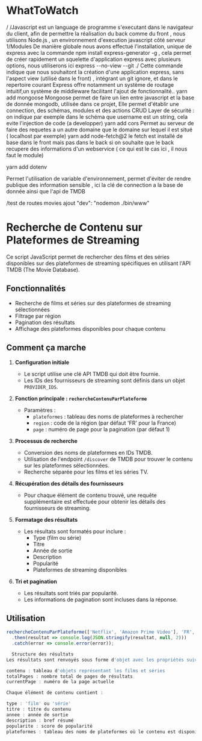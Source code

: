 # WhatToWatch
/
/Javascript est un language de programme s'executant dans le navigateur du client, afin de permettre la réalisation du back comme du front , nous utilisons Node.js , un environnement d'execution javascript côté serveur 
1/Modules
De manière globale nous avons effectué l'installation, unique de express avec la commande 
npm install express-generator -g , cela permet de créer rapidement un squelette d'application express avec plusieurs options, nous utiliserons ici 
express --no-view --git ./ 
Cette commande indique que nous souhaitont la création d'une application express, sans l'aspect view (utilisé dans le front) , intégrant un git ignore, et dans le repertoire courant
Express offre notamment un système de routage intuitif,un système de middleware facilitant l'ajout de fonctionnalité..
yarn add mongoose
Mongoose permet de faire un lien entre javascript et la base de donnée mongodb, utilisée dans ce projet,
Elle permet d'établir une connection, des schémas, modules et des actions CRUD 
Layer de sécurité : on indique par exemple dans le schéma que username est un string, cela evite l'injection de code (a developper)
yarn add cors
Permet au serveur de faire des requetes a un autre domaine que le domaine sur lequel il est situé ( localhost par exemple)
yarn add node-fetch@2
le fetch est installé de base dans le front mais pas dans le back si on souhaite que le back recupere des informations d'un webservice ( ce qui est le cas ici , il nous faut le module)

yarn add dotenv

Permet l'utilisation de variable d'environnement, permet d'éviter de rendre publique des information sensible , ici la clé de connection a la base de donnée ainsi que l'api de TMDB

/test de routes movies
ajout "dev": "nodemon ./bin/www"

# Recherche de Contenu sur Plateformes de Streaming

Ce script JavaScript permet de rechercher des films et des séries disponibles sur des plateformes de streaming spécifiques en utilisant l'API TMDB (The Movie Database).

## Fonctionnalités

- Recherche de films et séries sur des plateformes de streaming sélectionnées
- Filtrage par région
- Pagination des résultats
- Affichage des plateformes disponibles pour chaque contenu

## Comment ça marche

1. **Configuration initiale**
   - Le script utilise une clé API TMDB qui doit être fournie.
   - Les IDs des fournisseurs de streaming sont définis dans un objet `PROVIDER_IDS`.

2. **Fonction principale : `rechercheContenuParPlateforme`**
   - Paramètres :
     - `plateformes` : tableau des noms de plateformes à rechercher
     - `region` : code de la région (par défaut 'FR' pour la France)
     - `page` : numéro de page pour la pagination (par défaut 1)

3. **Processus de recherche**
   - Conversion des noms de plateformes en IDs TMDB.
   - Utilisation de l'endpoint `/discover` de TMDB pour trouver le contenu sur les plateformes sélectionnées.
   - Recherche séparée pour les films et les séries TV.

4. **Récupération des détails des fournisseurs**
   - Pour chaque élément de contenu trouvé, une requête supplémentaire est effectuée pour obtenir les détails des fournisseurs de streaming.

5. **Formatage des résultats**
   - Les résultats sont formatés pour inclure :
     - Type (film ou série)
     - Titre
     - Année de sortie
     - Description
     - Popularité
     - Plateformes de streaming disponibles

6. **Tri et pagination**
   - Les résultats sont triés par popularité.
   - Les informations de pagination sont incluses dans la réponse.

## Utilisation

```javascript
rechercheContenuParPlateforme(['Netflix', 'Amazon Prime Video'], 'FR', 1)
  .then(resultat => console.log(JSON.stringify(resultat, null, 2)))
  .catch(error => console.error(error));

  Structure des résultats
Les résultats sont renvoyés sous forme d'objet avec les propriétés suivantes :

contenu : tableau d'objets représentant les films et séries
totalPages : nombre total de pages de résultats
currentPage : numéro de la page actuelle

Chaque élément de contenu contient :

type : 'film' ou 'série'
titre : titre du contenu
annee : année de sortie
description : bref résumé
popularite : score de popularité
plateformes : tableau des noms de plateformes où le contenu est disponible